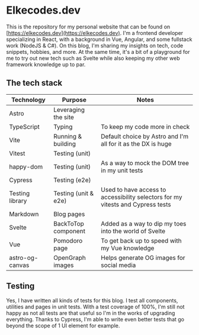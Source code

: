 # Elkecodes.dev

This is the repository for my personal website that can be found on [https://elkecodes.dev](https://elkecodes.dev).
I'm a frontend developer specializing in React, with a background in Vue, Angular, and some fullstack work (NodeJS & C#).
On this blog, I'm sharing my insights on tech, code snippets, hobbies, and more.
At the same time, it's a bit of a playground for me to try out new tech such as Svelte while also keeping my other web framework knowledge up to par.

## The tech stack

| Technology      | Purpose              | Notes                                                                           |
| --------------- | -------------------- | ------------------------------------------------------------------------------- |
| Astro           | Leveraging the site  |                                                                                 |
| TypeScript      | Typing               | To keep my code more in check                                                   |
| Vite            | Running & building   | Default choice by Astro and I'm all for it as the DX is huge                    |
| Vitest          | Testing (unit)       |                                                                                 |
| happy-dom       | Testing (unit)       | As a way to mock the DOM tree in my unit tests                                  |
| Cypress         | Testing (e2e)        |                                                                                 |
| Testing library | Testing (unit & e2e) | Used to have access to accessibility selectors for my vitests and Cypress tests |
| Markdown        | Blog pages           |                                                                                 |
| Svelte          | BackToTop component  | Added as a way to dip my toes into the world of Svelte                          |
| Vue             | Pomodoro page        | To get back up to speed with my Vue knowledge                                   |
| astro-og-canvas | OpenGraph images     | Helps generate OG images for social media                                       |

## Testing

Yes, I have written all kinds of tests for this blog.
I test all components, utilities and pages in unit tests.
With a test coverage of 100%, I'm still not happy as not all tests are that useful so I'm in the works of upgrading everything.
Thanks to Cypress, I'm able to write even better tests that go beyond the scope of 1 UI element for example.
